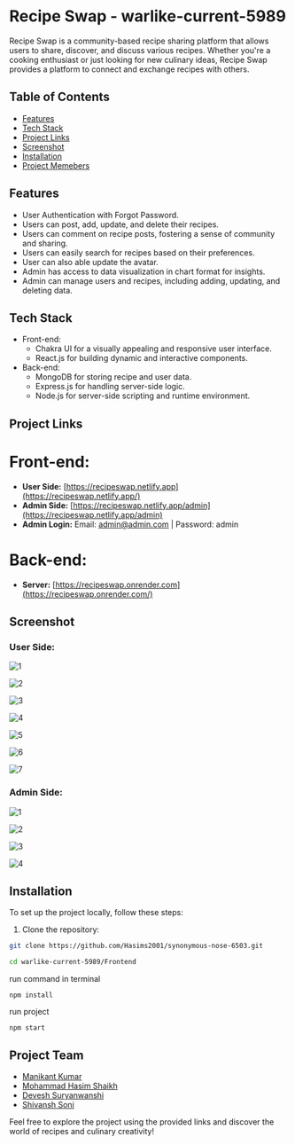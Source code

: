 # Recipe Swap - warlike-current-5989

Recipe Swap is a community-based recipe sharing platform that allows users to share, discover, and discuss various recipes. Whether you're a cooking enthusiast or just looking for new culinary ideas, Recipe Swap provides a platform to connect and exchange recipes with others.

## Table of Contents
- [Features](#features)
- [Tech Stack](#Tech-stack)
- [Project Links](#Project-links)
- [Screenshot](#Screenshot)
- [Installation](#installation)
- [Project Memebers](#Project-team)



## Features

- User Authentication with Forgot Password.
- Users can post, add, update, and delete their recipes.
- Users can comment on recipe posts, fostering a sense of community and sharing.
- Users can easily search for recipes based on their preferences.
- User can also able update the avatar.
- Admin has access to data visualization in chart format for insights.
- Admin can manage users and recipes, including adding, updating, and deleting data.

## Tech Stack

- Front-end:
  - Chakra UI for a visually appealing and responsive user interface.
  - React.js for building dynamic and interactive components.
- Back-end:
  - MongoDB for storing recipe and user data.
  - Express.js for handling server-side logic.
  - Node.js for server-side scripting and runtime environment.

## Project Links

# Front-end:

- **User Side:** [https://recipeswap.netlify.app](https://recipeswap.netlify.app/)
- **Admin Side:** [https://recipeswap.netlify.app/admin](https://recipeswap.netlify.app/admin)
- **Admin Login:** Email: admin@admin.com | Password: admin

# Back-end:

- **Server:** [https://recipeswap.onrender.com](https://recipeswap.onrender.com/)

## Screenshot
### User Side:
![1](https://github.com/Manikantkr-1004/warlike-current-5989/assets/58412185/2b7f5a2c-18ed-4d0b-8e7d-281c8e99fb46)

![2](https://github.com/Manikantkr-1004/warlike-current-5989/assets/58412185/36e41b57-0ed6-4e18-8de8-fddec9f14cdb)

![3](https://github.com/Manikantkr-1004/warlike-current-5989/assets/58412185/0e67dab5-8848-4f78-9aba-e429908d4076)

![4](https://github.com/Manikantkr-1004/warlike-current-5989/assets/58412185/d58f7302-122d-4afb-9fae-f7798ef09b83)

![5](https://github.com/Manikantkr-1004/warlike-current-5989/assets/58412185/f90b7a9e-ab1a-49ee-bef8-f3a3752c4592)

![6](https://github.com/Manikantkr-1004/warlike-current-5989/assets/58412185/e2d6ba64-cc88-4f80-83cf-da01b6ff32fd)

![7](https://github.com/Manikantkr-1004/warlike-current-5989/assets/58412185/a3ddca74-8886-499b-a45d-b62a2d7190af)



### Admin Side:
![1](https://github.com/Manikantkr-1004/warlike-current-5989/assets/58412185/e2d7e2a1-112e-47e1-9542-846eedeb3e66)

![2](https://github.com/Manikantkr-1004/warlike-current-5989/assets/58412185/c738bfd6-0e2a-4255-b60b-d98aa6b4f453)

![3](https://github.com/Manikantkr-1004/warlike-current-5989/assets/58412185/99487bb6-2b76-4843-a008-d5ad083e69e4)

![4](https://github.com/Manikantkr-1004/warlike-current-5989/assets/58412185/a394055c-830b-485d-b0b9-b6ba8e702e44)




## Installation
To set up the project locally, follow these steps:

1. Clone the repository:

```bash
git clone https://github.com/Hasims2001/synonymous-nose-6503.git
```

```bash
cd warlike-current-5989/Frontend
```

run command in terminal
```
npm install
```

run project
```
npm start
```


## Project Team

- [Manikant Kumar](https://github.com/Manikantkr-1004)
- [Mohammad Hasim Shaikh](https://github.com/Hasims2001)
- [Devesh Suryanwanshi](https://github.com/DeveshSuryawanshi)
- [Shivansh Soni](https://github.com/official-Shivansh)

Feel free to explore the project using the provided links and discover the world of recipes and culinary creativity!
